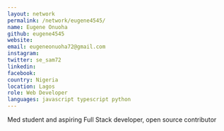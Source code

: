 ```yaml
---
layout: network 
permalink: /network/eugene4545/
name: Eugene Onuoha
github: eugene4545
website:
email: eugeneonuoha72@gmail.com
instagram:
twitter: se_sam72
linkedin:
facebook:
country: Nigeria
location: Lagos
role: Web Developer
languages: javascript typescript python
---
```


Med student and aspiring Full Stack developer, open source contributor
